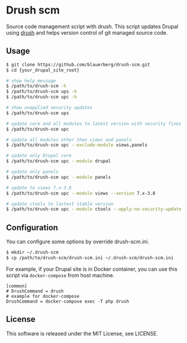 # Drush scm
Source code management script with drush.
This script updates Drupal using [drush](http://www.drush.org/en/master/) and helps version control of git managed source code.

## Usage

```bash
$ git clone https://github.com/blauerberg/drush-scm.git
$ cd {your_drupal_site_root}

# show help message
$ /path/to/drush-scm -h
$ /path/to/drush-scm ups -h
$ /path/to/drush-scm upc -h

# show unapplied security updates
$ /path/to/drush-scm ups

# update core and all modules to latest version with security fixes
$ /path/to/drush-scm upc

# update all modules other than views and panels
$ /path/to/drush-scm upc --exclude-module views,panels

# update only Drupal core
$ /path/to/drush-scm upc --module drupal

# update only panels
$ /path/to/drush-scm upc --module panels

# update to views 7.x-3.8
$ /path/to/drush-scm upc --module views --version 7.x-3.8

# update ctools to lastest stable version
$ /path/to/drush-scm upc --module ctools --apply-no-security-update
```

## Configuration

You can configure some options by override drush-scm.ini.

```bash
$ mkdir ~/.drush-scm
$ cp /path/to/drush-scm/drush-scm.ini ~/.drush-scm/drush-scm.ini
```

For example, if your Drupal site is in Docker container, you can use this script via `docker-compose` from host machine.

```
[common]
# DrushCommand = drush
# example for docker-compose
DrushCommand = docker-compose exec -T php drush
```

## License
This software is released under the MIT License, see LICENSE.
